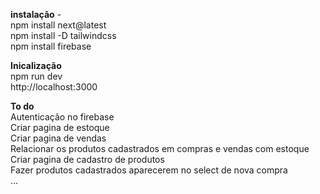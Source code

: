 <strong>instalação</strong> - <br>
npm install next@latest<br>
npm install -D tailwindcss<br>
npm install firebase <br>

<strong>Inicalização</strong><br>
npm run dev<br>
http://localhost:3000<br>

<strong>To do</strong><br>
Autenticação no firebase<br>
Criar pagina de estoque<br>
Criar pagina de vendas<br>
Relacionar os produtos cadastrados em compras e vendas com estoque<br>
Criar pagina de cadastro de produtos<br>
Fazer produtos cadastrados aparecerem no select de nova compra<br>
...
